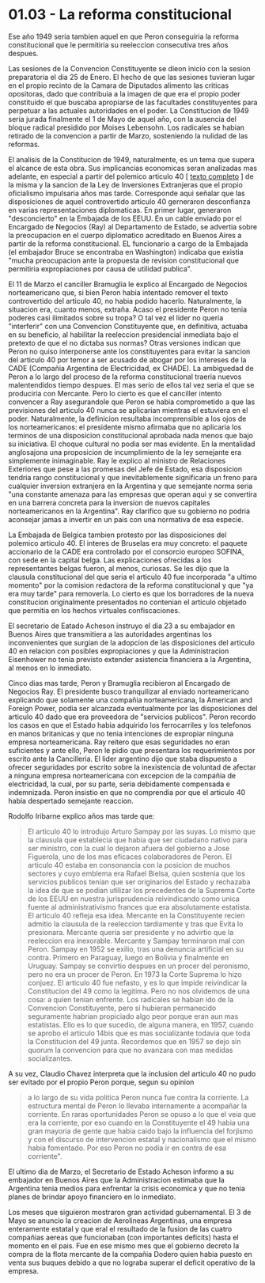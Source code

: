 # 01.03 - La reforma constitucional

Ese año 1949 seria tambien aquel en que Peron conseguiria la reforma constitucional que le permitiria su reeleccion consecutiva tres años despues.

Las sesiones de la Convencion Constituyente se dieon inicio con la sesion preparatoria el dia 25 de Enero.
El hecho de que las sesiones tuvieran lugar en el propio recinto de la Camara de Diputados alimento las criticas opositoras, dado que contribuia 
a la imagen de que era el propio poder constituido el que buscaba apropiarse de las facultades constituyentes para perpetuar a las actuales
autoridades en el poder.
La Constitucion de 1949 seria jurada finalmente el 1 de Mayo de aquel año, con la ausencia del bloque radical presidido por Moises Lebensohn.
Los radicales se habian retirado de la convencion a partir de Marzo, sosteniendo la nulidad de las reformas.

El analisis de la Constitucion de 1949, naturalmente, es un tema que supera el alcance de esta obra.
Sus implicancias economicas seran analizadas mas adelante, en especial a partir del polemico articulo 40 [ [texto completo](https://www.labaldrich.com.ar/art-40-const-nac-1949-los-servicos-publicos-pertenecen-al-estado-y-no-pueden-ser-enajenados/) ] de la misma y 
la sancion de la Ley de Inversiones Extranjeras que el propio oficialismo impulsaria años mas tarde.
Corresponde aqui señalar que las disposiciones de aquel controvertido articulo 40 gerneraron desconfianza en varias representaciones diplomaticas.
En primer lugar, generaron "desconcierto" en la Embajada de los EEUU. 
En un cable enviado por el Encargado de Negocios (Ray) al Departamento de Estado, 
se advertia sobre la preocupacion en el cuerpo diplomatico acreditado en Buenos Aires a partir de la reforma constitucional.
EL funcionario a cargo de la Embajada (el embajador Bruce se encontraba en Washington) indicaba que existia 
"mucha preocupacion ante la propuesta de revision constitucional que permitiria expropiaciones por causa de utilidad publica".

El 11 de Marzo el canciller Bramuglia le explico al Encargado de Negocios norteamericano que, 
si bien Peron habia intentado remover el texto controvertido del articulo 40, 
no habia podido hacerlo.
Naturalmente, la situacion era, cuanto menos, extraña.
Acaso el presidente Peron no tenia poderes casi ilimitados sobre su tropa?
O tal vez el lider no queria "interferir" con una Convencion Constituyente que, en definitiva, actuaba en su beneficio, 
al habilitar la reeleccion presidencial inmediata bajo el pretexto de que el no dictaba sus normas?
Otras versiones indican que Peron no quiso interponerse ante los constituyentes 
para evitar la sancion del articulo 40 por temor a ser acusado de abogar por los intereses de la CADE 
(Compañia Argentina de Electricidad, ex CHADE).
La ambiguedad de Peron a lo largo del proceso de la reforma constitucional traeria nuevos malentendidos tiempo despues.
El mas serio de ellos tal vez seria el que se produciria con Mercante.
Pero lo cierto es que el canciller intento convencer a Ray asegurandole que Peron se habia comprometido a que las previsiones del articulo 40
nunca se aplicarian mientras el estuviera en el poder.
Naturalmente, la definicion resultaba incomprensible a los ojos de los norteamericanos: 
el presidente mismo afirmaba que no aplicaria los terminos de una disposicion constitucional aprobada nada menos que bajo su iniciativa.
El choque cultural no podia ser mas evidente.
En la mentalidad anglosajona una proposicion de incumplimiento de la ley semejante era simplemente inimaginable.
Ray le explico al ministro de Relaciones Exteriores que pese a las promesas del Jefe de Estado, esa disposicion tendria rango constitucional
y que inevitablemente significaria un freno para cualquier inversion extranjera en la Argentina y que semejante norma seria 
"una constante amenaza para las empresas que operan aqui y se convertira en una barrera concreta para la inversion de nuevos capitales
norteamericanos en la Argentina".
Ray clarifico que su gobierno no podria aconsejar jamas a invertir en un pais con una normativa de esa especie.

La Embajada de Belgica tambien protesto por las disposiciones del polemico articulo 40.
El interes de Bruselas era muy concreto:
el paquete accionario de la CADE era controlado por el consorcio europeo SOFINA, con sede en la capital belga.
Las explicaciones ofrecidas a los representantes belgas fueron, al menos, curiosas.
Se les dijo que la clausula constitucional del que seria el articulo 40 
fue incorporada "a ultimo momento" por la comision redactora de la reforma constitucional
y que "ya era muy tarde" para removerla.
Lo cierto es que los borradores de la nueva constitucion originalmente presentados no contenian el articulo objetado
que permitia en los hechos virtuales confiscaciones.

El secretario de Eatado Acheson instruyo el dia 23 a su embajador en Buenos Aires que transmitiera a las autoridades argentinas 
los inconvenientes que surgian de la adopcion de las disposiciones del articulo 40 en relacion con posibles expropiaciones y que la
Administracion Eisenhower no tenia previsto extender asistencia financiera a la Argentina, al menos en lo inmediato.

Cinco dias mas tarde, Peron y Bramuglia recibieron al Encargado de Negocios Ray.
El presidente busco tranquilizar al enviado norteamericano explicando que solamente una compañia norteamericana,
la American and Foreign Power, podia ser alcanzada eventualmente por las disposiciones del articulo 40 dado que era proveedora de "servicios publicos".
Peron recordo los casos en que el Estado habia adquirido los ferrocarriles y los telefonos en manos britanicas y 
que no tenia intenciones de expropiar ninguna empresa norteamericana.
Ray reitero que esas seguridades no eran suficientes y ante ello, Peron le pidio que presentara los requerimientos por escrito ante la Cancilleria.
El lider argentino dijo que staba dispuesto a ofrecer seguridades por escrito sobre la inexistencia de voluntad de afectar a ninguna empresa
norteamericana con excepcion de la compañia de electricidad, la cual, por su parte, seria debidamente compensada e indemnizada.
Peron insistio en que no comprendia por que el articulo 40 habia despertado semejante reaccion.

Rodolfo Iribarne explico a&ntilde;os mas tarde que:
> El articulo 40 lo introdujo Arturo Sampay por las suyas.
> Lo mismo que la clausula que establecia que habia que ser ciudadano nativo para ser ministro,
> con la cual lo dejaron afuera del gobierno a Jose Figuerola, uno de los mas eficaces colaboradores de Peron.
> El articulo 40 estaba en consonancia con la posicion de muchos sectores y cuyo emblema era Rafael Bielsa,
> quien sostenia que los servicios publicos tenian que ser originarios del Estado y
> rechazaba la idea de que se podian utilizar los precedentes de la Suprema Corte de los EEUU en nuestra jurisprudencia
> reivindicando como unica fuente al administrativismo frances que era absolutamente estatista.
> El articulo 40 refleja esa idea.
> Mercante en la Constituyente recien admitio la clausula de la reeleccion tardiamente y tras que Evita lo presionara.
> Mercante queria ser presidente y no advirtio que la reeleccion era inexorable.
> Mercante y Sampay terminaron mal con Peron.
> Sampay en 1952 se exilio, tras una denuncia artificial en su contra.
> Primero en Paraguay, luego en Bolivia y finalmente en Uruguay.
> Sampay se convirtio despues en un procer del peronismo, pero no era un procer de Peron.
> En 1973 la Corte Suprema lo hizo conjuez.
> El articulo 40 fue nefasto, y es lo que impide reivindicar la Constitucion del 49 como la legitima.
> Pero no nos olvidemos de una cosa:
> a quien tenian enfrente.
> Los radicales se habian ido de la Convencion Constituyente, pero si hubieran permanecido seguramente habrian propiciado algo peor porque eran aun mas estatistas.
> Ello es lo que sucedio, de alguna manera, en 1957, cuando se aprobo el articulo 14bis que es mas socializante todavia que toda la Constitucion del 49 junta.
> Recordemos que en 1957 se dejo sin quorum la convencion para que no avanzara con mas medidas socializantes.

A su vez, Claudio Chavez interpreta que la inclusion del articulo 40 no pudo ser evitado por el propio Peron porque, segun su opinion 
> a lo largo de su vida politica Peron nunca fue contra la corriente. La estructura mental de Peron lo llevaba internamente a acompañar
la corriente.
> En raras oportunidades Peron se opuso a lo que el veia que era la corriente,
> por eso cuando en la Constituyente el 49 habia una gran mayoria de gente que habia caido bajo la influencia del forjismo y
> con el discurso de intervencion estatal y nacionalismo que el mismo habia fomentado.
> Por eso Peron no podia ir en contra de esa corriente".

El ultimo dia de Marzo, el Secretario de Estado Acheson informo a su embajador en Buenos Aires que la Administracion estimaba que la Argentina
tenia medios para enfrentar la crisis economica y que no tenia planes de brindar apoyo financiero en lo inmediato.

Los meses que siguieron mostraron gran actividad gubernamental.
El 3 de Mayo se anuncio la creacion de Aerolineas Argentinas, una empresa enteramente estatal y que eral el resultado de la fusion de las 
cuatro compañias aereas que funcionaban (con importantes deficits) hasta el momento en el pais.
Fue en ese mismo mes que el gobierno decreto la compra de la flota mercante de la compañia Dodero quien habia puesto en venta sus buques
debido a que no lograba superar el deficit operativo de la empresa.
